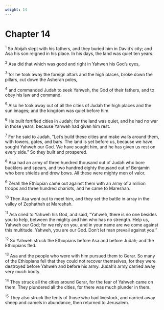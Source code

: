 ```yaml
---
weight: 14
---
```


# Chapter 14

<sup>1</sup> So Abijah slept with his fathers, and they buried him in David’s city; and Asa his son reigned in his place. In his days, the land was quiet ten years. 

<sup>2</sup> Asa did that which was good and right in Yahweh his God’s eyes, 

<sup>3</sup> for he took away the foreign altars and the high places, broke down the pillars, cut down the Asherah poles, 

<sup>4</sup> and commanded Judah to seek Yahweh, the God of their fathers, and to obey his law and command. 

<sup>5</sup> Also he took away out of all the cities of Judah the high places and the sun images; and the kingdom was quiet before him. 

<sup>6</sup> He built fortified cities in Judah; for the land was quiet, and he had no war in those years, because Yahweh had given him rest. 

<sup>7</sup> For he said to Judah, “Let’s build these cities and make walls around them, with towers, gates, and bars. The land is yet before us, because we have sought Yahweh our God. We have sought him, and he has given us rest on every side.” So they built and prospered. 

<sup>8</sup> Asa had an army of three hundred thousand out of Judah who bore bucklers and spears, and two hundred eighty thousand out of Benjamin who bore shields and drew bows. All these were mighty men of valor. 

<sup>9</sup> Zerah the Ethiopian came out against them with an army of a million troops and three hundred chariots, and he came to Mareshah. 

<sup>10</sup> Then Asa went out to meet him, and they set the battle in array in the valley of Zephathah at Mareshah. 

<sup>11</sup> Asa cried to Yahweh his God, and said, “Yahweh, there is no one besides you to help, between the mighty and him who has no strength. Help us, Yahweh our God; for we rely on you, and in your name are we come against this multitude. Yahweh, you are our God. Don’t let man prevail against you.” 

<sup>12</sup> So Yahweh struck the Ethiopians before Asa and before Judah; and the Ethiopians fled. 

<sup>13</sup> Asa and the people who were with him pursued them to Gerar. So many of the Ethiopians fell that they could not recover themselves, for they were destroyed before Yahweh and before his army. Judah’s army carried away very much booty. 

<sup>14</sup> They struck all the cities around Gerar, for the fear of Yahweh came on them. They plundered all the cities, for there was much plunder in them. 

<sup>15</sup> They also struck the tents of those who had livestock, and carried away sheep and camels in abundance, then returned to Jerusalem. 


